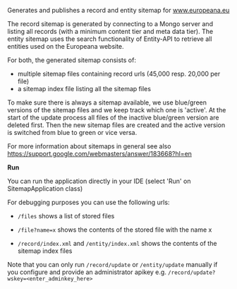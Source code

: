 Generates and publishes a record and entity sitemap for www.europeana.eu
 
The record sitemap is generated by connecting to a Mongo server and listing all records (with 
a minimum content tier and meta data tier).
The entity sitemap uses the search functionality of Entity-API to retrieve all entities used
on the Europeana website.
 
For both, the generated sitemap consists of:
 - multiple sitemap files containing record urls (45,000 resp. 20,000 per file)
 - a sitemap index file listing all the sitemap files
  
To make sure there is always a sitemap available, we use blue/green versions of the sitemap files and we
keep track which one is 'active'. At the start of the update process all files of the inactive 
blue/green version are deleted first. Then the new sitemap files are created and the active 
version is switched from blue to green or vice versa.

For more information about sitemaps in general see also https://support.google.com/webmasters/answer/183668?hl=en

**Run**

You can run the application directly in your IDE (select 'Run' on SitemapApplication class)

For debugging purposes you can use the following urls:

  - `/files` shows a list of stored files
  - `/file?name=x` shows the contents of the stored file with the name x
  
  - `/record/index.xml` and `/entity/index.xml` shows the contents of the sitemap index files  

Note that you can only run `/record/update` or `/entity/update` manually if you configure and provide an
administrator apikey e.g. `/record/update?wskey=<enter_adminkey_here>`